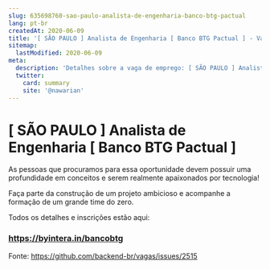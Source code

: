 ```yaml
---
slug: 635698760-sao-paulo-analista-de-engenharia-banco-btg-pactual
lang: pt-br
createdAt: 2020-06-09
title: '[ SÃO PAULO ] Analista de Engenharia [ Banco BTG Pactual ] - Vaga de Emprego'
sitemap:
  lastModified: 2020-06-09
meta:
  description: 'Detalhes sobre a vaga de emprego: [ SÃO PAULO ] Analista de Engenharia [ Banco BTG Pactual ]'
  twitter:
    card: summary
    site: '@nawarian'
---
```


# [ SÃO PAULO ] Analista de Engenharia [ Banco BTG Pactual ]

As pessoas que procuramos para essa oportunidade devem possuir uma profundidade em conceitos e serem realmente apaixonados por tecnologia!

Faça parte da construção de um projeto ambicioso e acompanhe a formação de um grande time do zero. 

Todos os detalhes e inscrições estão aqui:

### **https://byintera.in/bancobtg**

Fonte: https://github.com/backend-br/vagas/issues/2515
